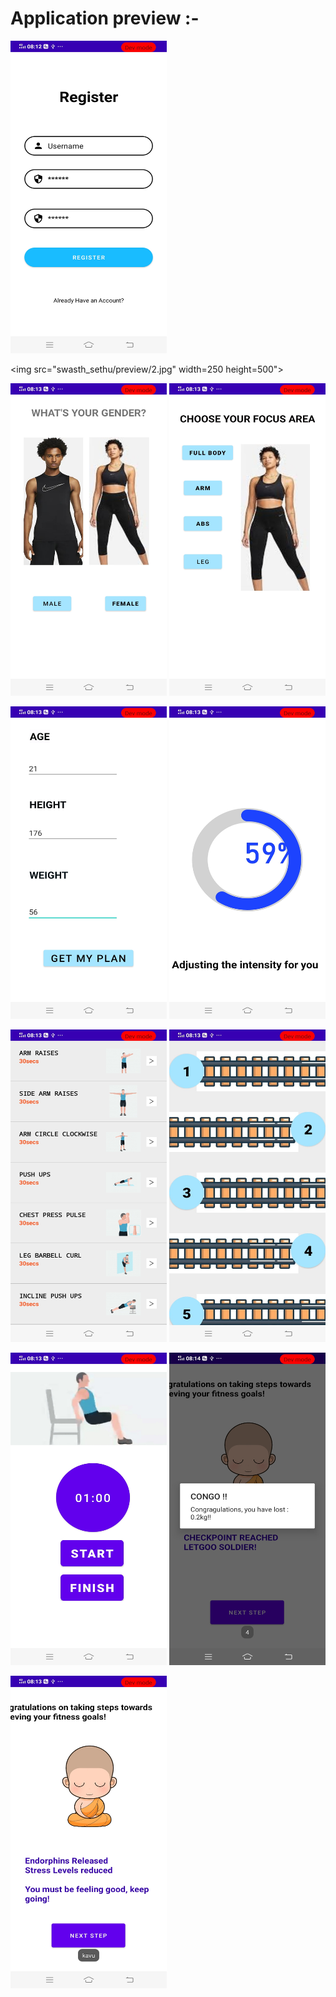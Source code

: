 # Application preview :-
<img src="swasth_sethu/preview/1.jpg" width=250 height=500><div>  </div><img src="swasth_sethu/preview/2.jpg" width=250 height=500">

<img src="swasth_sethu/preview/3.jpg" width=250 height=500>   <img src="swasth_sethu/preview/4.jpg" width=250 height=500>

<img src="swasth_sethu/preview/5.jpg" width=250 height=500>   <img src="swasth_sethu/preview/6.jpg" width=250 height=500>

<img src="swasth_sethu/preview/7.jpg" width=250 height=500>   <img src="swasth_sethu/preview/8.jpg" width=250 height=500>

<img src="swasth_sethu/preview/9.jpg" width=250 height=500>   <img src="swasth_sethu/preview/10.jpg" width=250 height=500>

<img src="swasth_sethu/preview/11.jpg" width=250 height=500>

